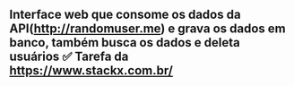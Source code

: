 ## Interface web que consome os dados da API(http://randomuser.me) e grava os dados em banco, também busca os dados e deleta usuários ✅ Tarefa da https://www.stackx.com.br/
